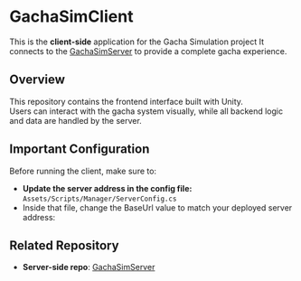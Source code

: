 # GachaSimClient

This is the **client-side** application for the Gacha Simulation project 
It connects to the [GachaSimServer](https://github.com/ponlawat30109/GachaSimServer) to provide a complete gacha experience.

## Overview
This repository contains the frontend interface built with Unity.  
Users can interact with the gacha system visually, while all backend logic and data are handled by the server.

## Important Configuration
Before running the client, make sure to:
- **Update the server address in the config file:** `Assets/Scripts/Manager/ServerConfig.cs`
- Inside that file, change the BaseUrl value to match your deployed server address:

## Related Repository
- **Server-side repo**: [GachaSimServer](https://github.com/ponlawat30109/GachaSimServer)
